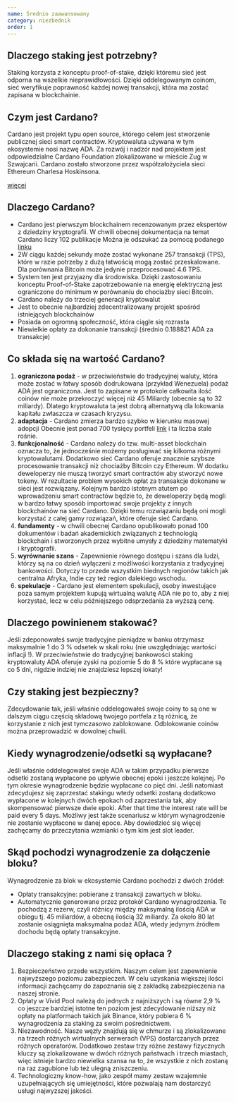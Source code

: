 ```yaml
---
name: Średnio zaawansowany
category: niezbednik
order: 1
---
```


## Dlaczego staking jest potrzebny?

Staking korzysta z konceptu proof-of-stake, dzięki któremu sieć jest odporna na wszelkie nieprawidłowości. Dzięki oddelegowanym coinom, sieć weryfikuje poprawność każdej nowej transakcji, która ma zostać zapisana w blockchainie.

## Czym jest Cardano?

Cardano jest projekt typu open source, którego celem jest stworzenie publicznej sieci smart contractów. Kryptowaluta używana w tym ekosystemie nosi nazwę ADA. Za rozwój i nadzór nad projektem jest odpowiedzialne Cardano Foundation zlokalizowane w mieście Zug w Szwajcarii. Cardano zostało stworzone przez współzałożyciela sieci Ethereum Charlesa Hoskinsona.

[więcej](https://pl.wikipedia.org/wiki/Cardano_blockchain)

## Dlaczego Cardano?

- Cardano jest pierwszym blockchainem recenzowanym przez ekspertów z dziedziny kryptografii.  W chwili obecnej dokumentacja na temat Cardano liczy 102 publikacje Można je odszukać za pomocą podanego  [linku](https://iohk.io/en/research/library/)
- 2W ciągu każdej sekundy może zostać wykonane 257 transakcji (TPS), które w razie potrzeby z dużą łatwością mogą zostać przeskalowane. Dla porównania Bitcoin może jedynie przeprocesować 4.6 TPS.
- System ten jest przyjazny dla środowiska. Dzięki zastosowaniu konceptu Proof-of-Stake zapotrzebowanie na energię elektryczną jest ograniczone do minimum w porównaniu do chociażby sieci Bitcoin.
- Cardano należy do trzeciej generacji kryptowalut
- Jest to obecnie najbardziej zdecentralizowany projekt spośród istniejących blockchainów
- Posiada on ogromną społeczność, która ciągle się rozrasta
- Niewielkie opłaty za dokonanie transakcji (średnio 0.188821 ADA za transakcje)

## Co składa się na wartość Cardano?

1. **ograniczona podaż** - w przeciwieństwie do tradycyjnej waluty, która może zostać w łatwy sposób dodrukowana (przykład Wenezuela) podaż ADA jest ograniczona. Jest to zapisane w protokole całkowita ilość coinów nie może przekroczyć więcej niż 45 Miliardy (obecnie są to 32 miliardy). Dlatego kryptowaluta ta jest dobrą alternatywą dla lokowania kapitału zwłaszcza w czasach kryzysu.
2. **adaptacja** - Cardano zmierza bardzo szybko w kierunku masowej adopcji Obecnie jest ponad 700 tysięcy portfeli [link](https://adastat.net/) i ta liczba stale rośnie. 
3. **funkcjonalność** - Cardano należy do tzw. multi-asset blockchain oznacza to, że jednocześnie możemy posługiwać się kilkoma różnymi kryptowalutami. Dodatkowo sieć Cardano oferuje znacznie szybsze procesowanie transakcji niż chociażby Bitcoin czy Ethereum. W dodatku deweloperzy nie muszą tworzyć smart contractów aby stworzyć nowe tokeny. W rezultacie problem wysokich opłat za transakcje dokonane w sieci jest rozwiązany. Kolejnym bardzo istotnym atutem po wprowadzeniu smart contractów będzie to, że deweloperzy będą mogli w bardzo łatwy sposób importować swoje projekty z innych blockchainów na sieć Cardano. Dzięki temu rozwiązaniu będą oni mogli korzystać z całej gamy rozwiązań, które oferuje sieć Cardano.
4. **fundamenty** - w chwili obecnej Cardano opublikowało ponad 100 dokumentów i badań akademickich związanych z technologią blockchain i stworzonych przez wybitne umysły z dziedziny matematyki i kryptografii.
5. **wyrównanie szans** - Zapewnienie równego dostępu i szans dla ludzi, którzy są na co dzień wyłączeni z możliwości korzystania z tradycyjnej bankowości. Dotyczy to przede wszystkim biednych regionów takich jak centralna Afryka, Indie czy też region dalekiego wschodu.
6. **spekulacje** - Cardano jest elementem spekulacji, osoby inwestujące poza samym projektem kupują wirtualną walutę ADA nie po to, aby z niej korzystać, lecz w celu późniejszego odsprzedania za wyższą cenę.


## Dlaczego powinienem stakować?

Jeśli zdeponowałeś swoje tradycyjne pieniądze w banku otrzymasz maksymalnie 1 do 3 % odsetek w skali roku (nie uwzględniając wartości inflacji !). W przeciwieństwie do tradycyjnej bankowości staking kryptowaluty ADA oferuje zyski na poziomie 5 do 8 % które wypłacane są co 5 dni, nigdzie indziej nie znajdziesz lepszej lokaty!

## Czy staking jest bezpieczny?

Zdecydowanie tak, jeśli właśnie oddelegowałeś swoje coiny to są one w dalszym ciągu częścią składową twojego portfela z tą różnicą, że korzystanie z nich jest tymczasowo zablokowane. Odblokowanie coinów można przeprowadzić w dowolnej chwili.

## Kiedy wynagrodzenie/odsetki są wypłacane?

Jeśli właśnie oddelegowałeś swoje ADA w takim przypadku pierwsze odsetki zostaną wypłacone po upływie obecnej epoki i jeszcze kolejnej. Po tym okresie wynagrodzenie będzie wypłacane co pięć dni. Jeśli natomiast zdecydujesz się zaprzestać stakingu wtedy odsetki zostaną dodatkowo wypłacone w kolejnych dwóch epokach od zaprzestania tak, aby skompensować pierwsze dwie epoki. After that time the interest rate will be paid every 5 days. Możliwy jest także scenariusz w którym wynagrodzenie nie zostanie wypłacone w danej epoce. Aby dowiedzieć się więcej zachęcamy do przeczytania wzmianki o tym kim jest slot leader.


## Skąd pochodzi wynagrodzenie za dołączenie bloku?

Wynagrodzenie za blok w ekosystemie Cardano pochodzi z dwóch źródeł:
- Opłaty transakcyjne: pobierane z transakcji zawartych w bloku. 
- Automatycznie generowane przez protokół Cardano wynagrodzenia. Te pochodzą z rezerw, czyli różnicy między maksymalną ilością ADA w obiegu tj. 45 miliardów, a obecną ilością 32 miliardy. Za około 80 lat zostanie osiągnięta maksymalna podaż ADA, wtedy jedynym źródłem dochodu będą opłaty transakcyjne.

## Dlaczego staking z nami się opłaca ?

1. Bezpieczeństwo przede wszystkim. Naszym celem jest zapewnienie najwyższego poziomu zabezpieczeń. W celu uzyskania większej ilości informacji zachęcamy do zapoznania się z zakładką zabezpieczenia na naszej stronie.
2. Opłaty w Vivid Pool należą do jednych z najniższych i są równe 2,9 % co jeszcze bardziej istotne ten poziom jest zdecydowanie niższy niż opłaty na platformach takich jak Binance, który pobiera 6 % wynagrodzenia za staking za swoim pośrednictwem.
3. Niezawodność. Nasze węzły znajdują się w chmurze i są zlokalizowane na trzech różnych wirtualnych serwerach (VPS) dostarczanych przez różnych operatorów. Dodatkowo zestaw trzy różne zestawy fizycznych kluczy są zlokalizowane w dwóch różnych państwach i trzech miastach, więc istnieje bardzo niewielka szansa na to, że wszystkie z nich zostaną na raz zagubione lub też ulegną zniszczeniu. 
4. Technologiczny know-how, jako zespół mamy zestaw wzajemnie uzupełniających się umiejętności, które pozwalają nam dostarczyć usługi najwyzszej jakości.